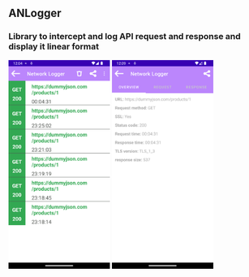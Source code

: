 ## ANLogger

### Library to intercept and log API request and response and display it linear format
<img src="Screenshot_20240123_000456.png" alt="drawing" width="200"/>  <img src="details_overview.png" alt="drawing" width="200"/>

